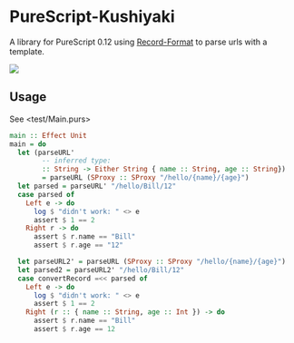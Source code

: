 # PureScript-Kushiyaki

A library for PureScript 0.12 using [Record-Format](https://github.com/kcsongor/purescript-record-format) to parse urls with a template.

![](https://i.imgur.com/OmQPvvo.jpg)

## Usage

See <test/Main.purs>

```hs
main :: Effect Unit
main = do
  let (parseURL'
        -- inferred type:
        :: String -> Either String { name :: String, age :: String})
        = parseURL (SProxy :: SProxy "/hello/{name}/{age}")
  let parsed = parseURL' "/hello/Bill/12"
  case parsed of
    Left e -> do
      log $ "didn't work: " <> e
      assert $ 1 == 2
    Right r -> do
      assert $ r.name == "Bill"
      assert $ r.age == "12"

  let parseURL2' = parseURL (SProxy :: SProxy "/hello/{name}/{age}")
  let parsed2 = parseURL2' "/hello/Bill/12"
  case convertRecord =<< parsed of
    Left e -> do
      log $ "didn't work: " <> e
      assert $ 1 == 2
    Right (r :: { name :: String, age :: Int }) -> do
      assert $ r.name == "Bill"
      assert $ r.age == 12
```
